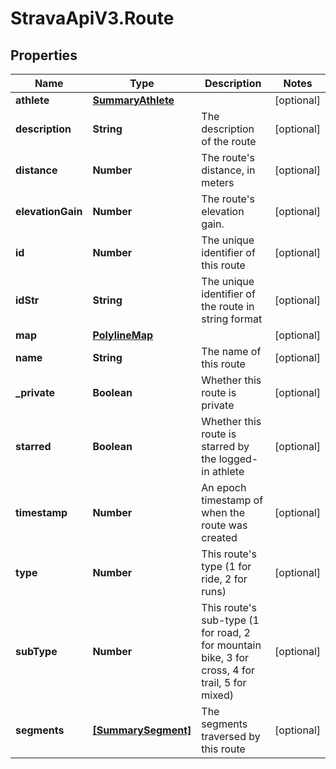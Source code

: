 # StravaApiV3.Route

## Properties
Name | Type | Description | Notes
------------ | ------------- | ------------- | -------------
**athlete** | [**SummaryAthlete**](SummaryAthlete.md) |  | [optional] 
**description** | **String** | The description of the route | [optional] 
**distance** | **Number** | The route's distance, in meters | [optional] 
**elevationGain** | **Number** | The route's elevation gain. | [optional] 
**id** | **Number** | The unique identifier of this route | [optional] 
**idStr** | **String** | The unique identifier of the route in string format | [optional] 
**map** | [**PolylineMap**](PolylineMap.md) |  | [optional] 
**name** | **String** | The name of this route | [optional] 
**_private** | **Boolean** | Whether this route is private | [optional] 
**starred** | **Boolean** | Whether this route is starred by the logged-in athlete | [optional] 
**timestamp** | **Number** | An epoch timestamp of when the route was created | [optional] 
**type** | **Number** | This route's type (1 for ride, 2 for runs) | [optional] 
**subType** | **Number** | This route's sub-type (1 for road, 2 for mountain bike, 3 for cross, 4 for trail, 5 for mixed) | [optional] 
**segments** | [**[SummarySegment]**](SummarySegment.md) | The segments traversed by this route | [optional] 



